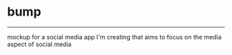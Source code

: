 # bump
___
mockup for a social media app I'm creating that aims to focus on the media aspect of social media
